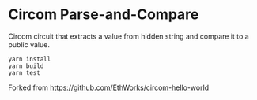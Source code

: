 # Circom Parse-and-Compare
Circom circuit that extracts a value from hidden string and compare it to a public value.

```
yarn install
yarn build
yarn test
```

Forked from https://github.com/EthWorks/circom-hello-world